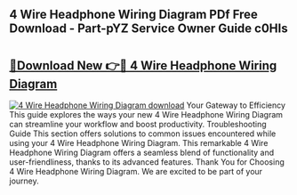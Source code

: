 ## 4 Wire Headphone Wiring Diagram PDf Free Download - Part-pYZ Service Owner Guide c0HIs

# <h2><a href="http://dfs0ttd.blite.top/?on=4+Wire+Headphone+Wiring+Diagram">🔗Download New 👉🔴 4 Wire Headphone Wiring Diagram</a></h2>

[![4 Wire Headphone Wiring Diagram download](https://i.imgur.com/lujVjoI.png)](http://dfs0ttd.blite.top/?on=4+Wire+Headphone+Wiring+Diagram)
Your Gateway to Efficiency This guide explores the ways your new 4 Wire Headphone Wiring Diagram can streamline your workflow and boost productivity. Troubleshooting Guide This section offers solutions to common issues encountered while using your 4 Wire Headphone Wiring Diagram. This remarkable 4 Wire Headphone Wiring Diagram offers a seamless blend of functionality and user-friendliness, thanks to its advanced features. Thank You for Choosing 4 Wire Headphone Wiring Diagram. We are excited to be part of your journey.
